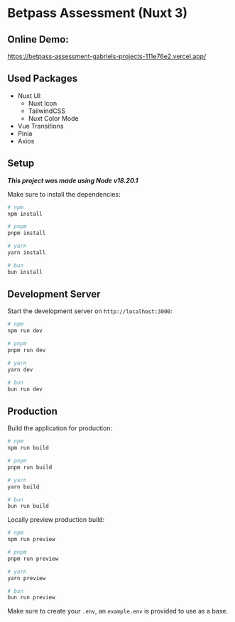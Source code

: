 # Betpass Assessment (Nuxt 3)

## Online Demo:
https://betpass-assessment-gabriels-projects-111e76e2.vercel.app/

## Used Packages

- Nuxt UI:
  - Nuxt Icon
  - TailwindCSS
  - Nuxt Color Mode
- Vue Transitions
- Pinia
- Axios

## Setup

**_This project was made using Node v18.20.1_**

Make sure to install the dependencies:

```bash
# npm
npm install

# pnpm
pnpm install

# yarn
yarn install

# bun
bun install
```

## Development Server

Start the development server on `http://localhost:3000`:

```bash
# npm
npm run dev

# pnpm
pnpm run dev

# yarn
yarn dev

# bun
bun run dev
```

## Production

Build the application for production:

```bash
# npm
npm run build

# pnpm
pnpm run build

# yarn
yarn build

# bun
bun run build
```

Locally preview production build:

```bash
# npm
npm run preview

# pnpm
pnpm run preview

# yarn
yarn preview

# bun
bun run preview
```

Make sure to create your `.env`, an `example.env` is provided to use as a base.
